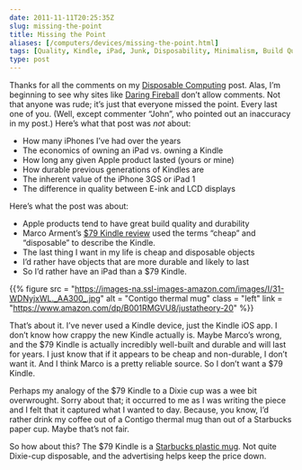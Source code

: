 ```yaml
--- 
date: 2011-11-11T20:25:35Z
slug: missing-the-point
title: Missing the Point
aliases: [/computers/devices/missing-the-point.html]
tags: [Quality, Kindle, iPad, Junk, Disposability, Minimalism, Build Quality, Starbucks, Advertising, Dixie]
type: post
---
```


Thanks for all the comments on my [Disposable Computing] post. Alas, I’m
beginning to see why sites like [Daring Fireball] don’t allow comments. Not that
anyone was rude; it’s just that everyone missed the point. Every last one of
you. (Well, except commenter “John”, who pointed out an inaccuracy in my post.)
Here’s what that post was *not* about:

-   How many iPhones I’ve had over the years
-   The economics of owning an iPad vs. owning a Kindle
-   How long any given Apple product lasted (yours or mine)
-   How durable previous generations of Kindles are
-   The inherent value of the iPhone 3GS or iPad 1
-   The difference in quality between E-ink and LCD displays

Here’s what the post was about:

-   Apple products tend to have great build quality and durability
-   Marco Arment’s [$79 Kindle review] used the terms “cheap” and “disposable”
    to describe the Kindle.
-   The last thing I want in my life is cheap and disposable objects
-   I’d rather have objects that are more durable and likely to last
-   So I’d rather have an iPad than a $79 Kindle.

{{% figure
   src   = "https://images-na.ssl-images-amazon.com/images/I/31-WDNyjxWL._AA300_.jpg"
   alt   = "Contigo thermal mug"
   class = "left"
   link  = "https://www.amazon.com/dp/B001RMGVU8/justatheory-20"
%}}

That’s about it. I’ve never used a Kindle device, just the Kindle iOS app. I
don’t know how crappy the new Kindle actually is. Maybe Marco’s wrong, and the
$79 Kindle is actually incredibly well-built and durable and will last for
years. I just know that if it appears to be cheap and non-durable, I don’t want
it. And I think Marco is a pretty reliable source. So I don’t want a $79 Kindle.

Perhaps my analogy of the $79 Kindle to a Dixie cup was a wee bit overwrought.
Sorry about that; it occurred to me as I was writing the piece and I felt that
it captured what I wanted to day. Because, you know, I’d rather drink my coffee
out of a Contigo thermal mug than out of a Starbucks paper cup. Maybe that’s not
fair.

So how about this? The $79 Kindle is a [Starbucks plastic mug]. Not quite
Dixie-cup disposable, and the advertising helps keep the price down.

  [Disposable Computing]: /computers/devices/disposable-computing.html
  [Daring Fireball]: https://daringfireball.net/
  [$79 Kindle review]: https://www.marco.org/2011/10/07/review-79-kindle-with-ads-and-buttons
  [Starbucks plastic mug]: https://www.starbucksstore.com/Starbucks%C2%AE-Lenticular-Tumbler%2C-16-fl-oz/011014926,default,pd.html?start=4&cgid=tumblers-and-travel-mugs
